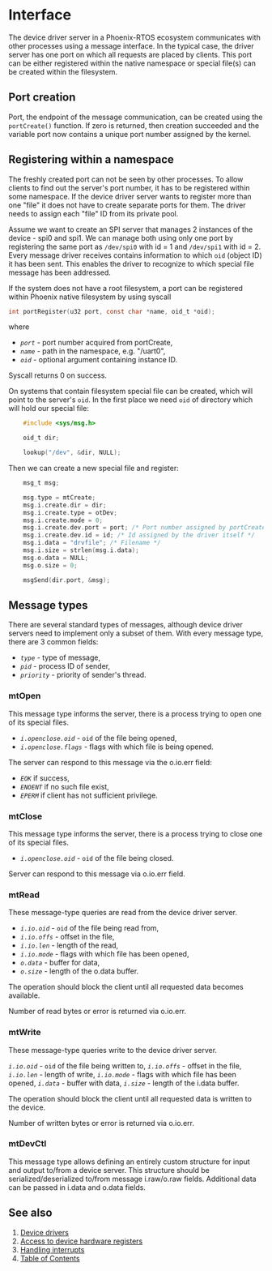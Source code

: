 # Interface

The device driver server in a Phoenix-RTOS ecosystem communicates with other processes using a message interface. In
the typical case, the driver server has one port on which all requests are placed by clients. This port can be either
registered within the native namespace or special file(s) can be created within the filesystem.

## Port creation

Port, the endpoint of the message communication, can be created using the `portCreate()` function. If zero is returned,
then creation succeeded and the variable port now contains a unique port number assigned by the kernel.

## Registering within a namespace

The freshly created port can not be seen by other processes. To allow clients to find out the server's port number, it
has to be registered within some namespace. If the device driver server wants to register more than one "file" it does
not have to create separate ports for them. The driver needs to assign each "file" ID from its private pool.

Assume we want to create an SPI server that manages 2 instances of the device - spi0 and spi1. We can manage both using
only one port by registering the same port as `/dev/spi0` with id = 1 and `/dev/spi1` with id = 2. Every message driver
receives contains information to which `oid` (object ID) it has been sent. This enables the driver to recognize to
which special file message has been addressed.

If the system does not have a root filesystem, a port can be registered within Phoenix native filesystem by using
syscall

```c
int portRegister(u32 port, const char *name, oid_t *oid);
```

where

- _`port`_ - port number acquired from portCreate,
- _`name`_ - path in the namespace, e.g. "/uart0",
- _`oid`_ - optional argument containing instance ID.

Syscall returns 0 on success.

On systems that contain filesystem special file can be created, which will point to the server's `oid`. In the first
place we need `oid` of directory which will hold our special file:

````C
    #include <sys/msg.h>

    oid_t dir;

    lookup("/dev", &dir, NULL);
````

Then we can create a new special file and register:

````C
    msg_t msg;

    msg.type = mtCreate;
    msg.i.create.dir = dir;
    msg.i.create.type = otDev;
    msg.i.create.mode = 0;
    msg.i.create.dev.port = port; /* Port number assigned by portCreate */
    msg.i.create.dev.id = id; /* Id assigned by the driver itself */
    msg.i.data = "drvfile"; /* Filename */
    msg.i.size = strlen(msg.i.data);
    msg.o.data = NULL;
    msg.o.size = 0;

    msgSend(dir.port, &msg);
````

## Message types

There are several standard types of messages, although device driver servers need to implement only a subset of them.
With every message type, there are 3 common fields:

- _`type`_ - type of message,
- _`pid`_ - process ID of sender,
- _`priority`_ - priority of sender's thread.

### mtOpen

This message type informs the server, there is a process trying to open one of its special files.

- _`i.openclose.oid`_ - `oid` of the file being opened,
- _`i.openclose.flags`_ - flags with which file is being opened.

The server can respond to this message via the o.io.err field:

- _`EOK`_ if success,
- _`ENOENT`_ if no such file exist,
- _`EPERM`_ if client has not sufficient privilege.

### mtClose

This message type informs the server, there is a process trying to close one of its special files.

- _`i.openclose.oid`_ - `oid` of the file being closed.

Server can respond to this message via o.io.err field.

### mtRead

These message-type queries are read from the device driver server.

- _`i.io.oid`_ - `oid` of the file being read from,
- _`i.io.offs`_ - offset in the file,
- _`i.io.len`_ - length of the read,
- _`i.io.mode`_ - flags with which file has been opened,
- _`o.data`_ - buffer for data,
- _`o.size`_ - length of the o.data buffer.

The operation should block the client until all requested data becomes available.

Number of read bytes or error is returned via o.io.err.

### mtWrite

These message-type queries write to the device driver server.

_`i.io.oid`_ - `oid` of the file being written to,
_`i.io.offs`_ - offset in the file,
_`i.io.len`_ - length of write,
_`i.io.mode`_ - flags with which file has been opened,
_`i.data`_ - buffer with data,
_`i.size`_ - length of the i.data buffer.

The operation should block the client until all requested data is written to the device.

Number of written bytes or error is returned via o.io.err.

### mtDevCtl

This message type allows defining an entirely custom structure for input and output to/from a device server. This
structure should be serialized/deserialized to/from message i.raw/o.raw fields. Additional data can be passed in i.data
and o.data fields.

## See also

1. [Device drivers](README.md)
2. [Access to device hardware registers](hwaccess.md)
3. [Handling interrupts](interrupts.md)
4. [Table of Contents](../README.md)

